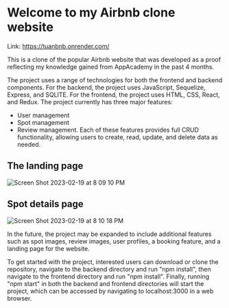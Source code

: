 # Welcome to my Airbnb clone website

Link: https://tuanbnb.onrender.com/

This is a clone of the popular Airbnb website that was developed as a proof reflecting my knowledge gained from AppAcademy in the past 4 months.

The project uses a range of technologies for both the frontend and backend components. For the backend, the project uses JavaScript, Sequelize, Express, and SQLITE. For the frontend, the project uses HTML, CSS, React, and Redux. The project currently has three major features:
+ User management
+ Spot management
+ Review management. 
Each of these features provides full CRUD functionality, allowing users to create, read, update, and delete data as needed.

## The landing page
![Screen Shot 2023-02-19 at 8 09 10 PM](https://user-images.githubusercontent.com/113473441/220008866-7911c24a-00cd-4243-8fde-cfd25f7b8471.png)


## Spot details page
![Screen Shot 2023-02-19 at 8 10 18 PM](https://user-images.githubusercontent.com/113473441/220008978-3d0adeb9-f36b-49eb-9486-2a9be465940f.png)


In the future, the project may be expanded to include additional features such as spot images, review images, user profiles, a booking feature, and a landing page for the website.

To get started with the project, interested users can download or clone the repository, navigate to the backend directory and run "npm install", then navigate to the frontend directory and run "npm install". Finally, running "npm start" in both the backend and frontend directories will start the project, which can be accessed by navigating to localhost:3000 in a web browser.
